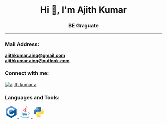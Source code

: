 <h1 align="center">Hi 👋, I'm Ajith Kumar</h1>
<h3 align="center">BE Graguate</h3>

---
<h3 align="left">Mail Address:</h3>

 **ajithkumar.ainq@gmail.com** <br>
 **ajithkumar.ainq@outlook.com**

<h3 align="left">Connect with me:</h3>
<p align="left">
<a href="https://linkedin.com/in/ajith kumar a" target="blank"><img align="center" src="https://raw.githubusercontent.com/rahuldkjain/github-profile-readme-generator/master/src/images/icons/Social/linked-in-alt.svg" alt="ajith kumar a" height="30" width="40" /></a>
</p>

<h3 align="left">Languages and Tools:</h3>
<p align="left"> <a href="https://www.cprogramming.com/" target="_blank" rel="noreferrer"> <img src="https://raw.githubusercontent.com/devicons/devicon/master/icons/c/c-original.svg" alt="c" width="40" height="40"/> </a> <a href="https://www.java.com" target="_blank" rel="noreferrer"> <img src="https://raw.githubusercontent.com/devicons/devicon/master/icons/java/java-original.svg" alt="java" width="40" height="40"/> </a> <a href="https://www.python.org" target="_blank" rel="noreferrer"> <img src="https://raw.githubusercontent.com/devicons/devicon/master/icons/python/python-original.svg" alt="python" width="40" height="40"/> </a> </p>

